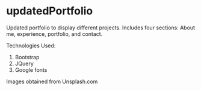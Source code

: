 # updatedPortfolio
Updated portfolio to display different projects. Includes four sections: About me, experience, portfolio, and contact.

Technologies Used: 
1. Bootstrap
2. JQuery
3. Google fonts

Images obtained from Unsplash.com
